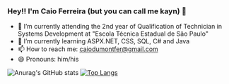 ### Hey!! I'm Caio Ferreira (but you can call me kayn) 👋

- 🔭 I’m currently attending the 2nd year of Qualification of Technician in Systems Development at "Escola Técnica Estadual de São Paulo"
- 🌱 I’m currently learning ASPX.NET, CSS, SQL, C# and Java
- 📫 How to reach me: caiodumontfer@gmail.com
- 😄 Pronouns: him/his

![Anurag's GitHub stats](https://github-readme-stats.vercel.app/api?username=kaynsx&show_icons=true&theme=onedark)
[![Top Langs](https://github-readme-stats.vercel.app/api/top-langs/?username=kaynsx&layout=compact&theme=onedark)](https://github.com/anuraghazra/github-readme-stats)
